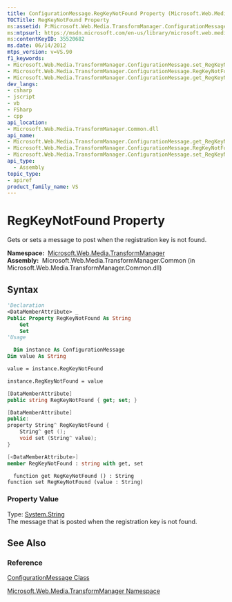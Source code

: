 ```yaml
---
title: ConfigurationMessage.RegKeyNotFound Property (Microsoft.Web.Media.TransformManager)
TOCTitle: RegKeyNotFound Property
ms:assetid: P:Microsoft.Web.Media.TransformManager.ConfigurationMessage.RegKeyNotFound
ms:mtpsurl: https://msdn.microsoft.com/en-us/library/microsoft.web.media.transformmanager.configurationmessage.regkeynotfound(v=VS.90)
ms:contentKeyID: 35520682
ms.date: 06/14/2012
mtps_version: v=VS.90
f1_keywords:
- Microsoft.Web.Media.TransformManager.ConfigurationMessage.set_RegKeyNotFound
- Microsoft.Web.Media.TransformManager.ConfigurationMessage.RegKeyNotFound
- Microsoft.Web.Media.TransformManager.ConfigurationMessage.get_RegKeyNotFound
dev_langs:
- csharp
- jscript
- vb
- FSharp
- cpp
api_location:
- Microsoft.Web.Media.TransformManager.Common.dll
api_name:
- Microsoft.Web.Media.TransformManager.ConfigurationMessage.get_RegKeyNotFound
- Microsoft.Web.Media.TransformManager.ConfigurationMessage.RegKeyNotFound
- Microsoft.Web.Media.TransformManager.ConfigurationMessage.set_RegKeyNotFound
api_type:
  - Assembly
topic_type:
- apiref
product_family_name: VS
---
```


# RegKeyNotFound Property

Gets or sets a message to post when the registration key is not found.

**Namespace:**  [Microsoft.Web.Media.TransformManager](microsoft-web-media-transformmanager-namespace.md)  
**Assembly:**  Microsoft.Web.Media.TransformManager.Common (in Microsoft.Web.Media.TransformManager.Common.dll)

## Syntax

```vb
'Declaration
<DataMemberAttribute> _
Public Property RegKeyNotFound As String
    Get
    Set
'Usage

  Dim instance As ConfigurationMessage
Dim value As String

value = instance.RegKeyNotFound

instance.RegKeyNotFound = value
```

```csharp
[DataMemberAttribute]
public string RegKeyNotFound { get; set; }
```

```cpp
[DataMemberAttribute]
public:
property String^ RegKeyNotFound {
    String^ get ();
    void set (String^ value);
}
```

``` fsharp
[<DataMemberAttribute>]
member RegKeyNotFound : string with get, set
```

```jscript
  function get RegKeyNotFound () : String
function set RegKeyNotFound (value : String)
```

### Property Value

Type: [System.String](https://msdn.microsoft.com/library/s1wwdcbf)  
The message that is posted when the registration key is not found.  

## See Also

### Reference

[ConfigurationMessage Class](configurationmessage-class-microsoft-web-media-transformmanager.md)

[Microsoft.Web.Media.TransformManager Namespace](microsoft-web-media-transformmanager-namespace.md)

